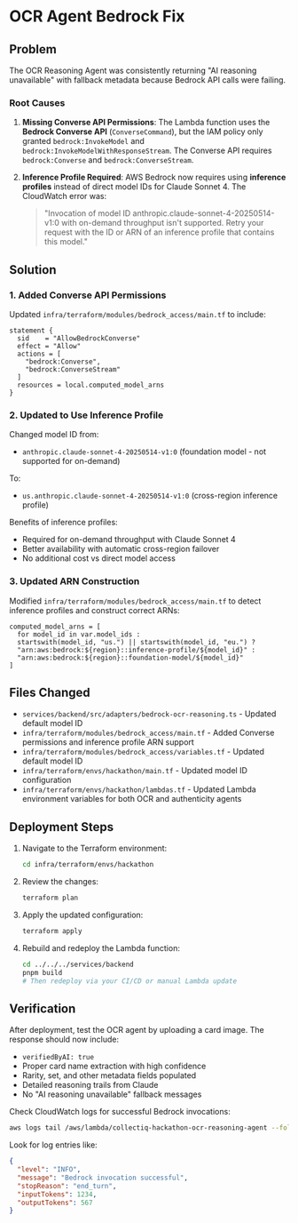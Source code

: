# OCR Agent Bedrock Fix

## Problem

The OCR Reasoning Agent was consistently returning "AI reasoning unavailable" with fallback metadata because Bedrock API calls were failing.

### Root Causes

1. **Missing Converse API Permissions**: The Lambda function uses the **Bedrock Converse API** (`ConverseCommand`), but the IAM policy only granted `bedrock:InvokeModel` and `bedrock:InvokeModelWithResponseStream`. The Converse API requires `bedrock:Converse` and `bedrock:ConverseStream`.

2. **Inference Profile Required**: AWS Bedrock now requires using **inference profiles** instead of direct model IDs for Claude Sonnet 4. The CloudWatch error was:
   > "Invocation of model ID anthropic.claude-sonnet-4-20250514-v1:0 with on-demand throughput isn't supported. Retry your request with the ID or ARN of an inference profile that contains this model."

## Solution

### 1. Added Converse API Permissions

Updated `infra/terraform/modules/bedrock_access/main.tf` to include:

```hcl
statement {
  sid    = "AllowBedrockConverse"
  effect = "Allow"
  actions = [
    "bedrock:Converse",
    "bedrock:ConverseStream"
  ]
  resources = local.computed_model_arns
}
```

### 2. Updated to Use Inference Profile

Changed model ID from:

- `anthropic.claude-sonnet-4-20250514-v1:0` (foundation model - not supported for on-demand)

To:

- `us.anthropic.claude-sonnet-4-20250514-v1:0` (cross-region inference profile)

Benefits of inference profiles:

- Required for on-demand throughput with Claude Sonnet 4
- Better availability with automatic cross-region failover
- No additional cost vs direct model access

### 3. Updated ARN Construction

Modified `infra/terraform/modules/bedrock_access/main.tf` to detect inference profiles and construct correct ARNs:

```hcl
computed_model_arns = [
  for model_id in var.model_ids :
  startswith(model_id, "us.") || startswith(model_id, "eu.") ?
  "arn:aws:bedrock:${region}::inference-profile/${model_id}" :
  "arn:aws:bedrock:${region}::foundation-model/${model_id}"
]
```

## Files Changed

- `services/backend/src/adapters/bedrock-ocr-reasoning.ts` - Updated default model ID
- `infra/terraform/modules/bedrock_access/main.tf` - Added Converse permissions and inference profile ARN support
- `infra/terraform/modules/bedrock_access/variables.tf` - Updated default model ID
- `infra/terraform/envs/hackathon/main.tf` - Updated model ID configuration
- `infra/terraform/envs/hackathon/lambdas.tf` - Updated Lambda environment variables for both OCR and authenticity agents

## Deployment Steps

1. Navigate to the Terraform environment:

   ```bash
   cd infra/terraform/envs/hackathon
   ```

2. Review the changes:

   ```bash
   terraform plan
   ```

3. Apply the updated configuration:

   ```bash
   terraform apply
   ```

4. Rebuild and redeploy the Lambda function:
   ```bash
   cd ../../../services/backend
   pnpm build
   # Then redeploy via your CI/CD or manual Lambda update
   ```

## Verification

After deployment, test the OCR agent by uploading a card image. The response should now include:

- `verifiedByAI: true`
- Proper card name extraction with high confidence
- Rarity, set, and other metadata fields populated
- Detailed reasoning trails from Claude
- No "AI reasoning unavailable" fallback messages

Check CloudWatch logs for successful Bedrock invocations:

```bash
aws logs tail /aws/lambda/collectiq-hackathon-ocr-reasoning-agent --follow
```

Look for log entries like:

```json
{
  "level": "INFO",
  "message": "Bedrock invocation successful",
  "stopReason": "end_turn",
  "inputTokens": 1234,
  "outputTokens": 567
}
```
